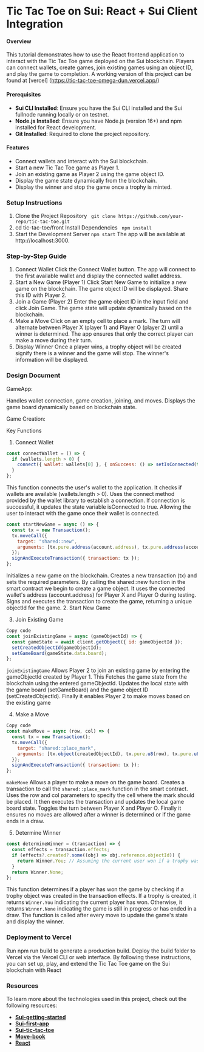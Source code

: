 # Tic Tac Toe on Sui: React + Sui Client Integration
#### Overview
This tutorial demonstrates how to use the React frontend application to interact with the Tic Tac Toe game deployed on the Sui blockchain. Players can connect wallets, create games, join existing games using an object ID, and play the game to completion.
A working version of this project can be found at [vercel] (https://tic-tac-toe-omega-dun.vercel.app/)

#### Prerequisites
- **Sui CLI Installed**: Ensure you have the Sui CLI installed and the Sui fullnode running locally or on testnet.
- **Node.js Installed**: Ensure you have Node.js (version 16+) and npm installed for React development.
- **Git Installed**: Required to clone the project repository.

#### Features
- Connect wallets and interact with the Sui blockchain.
- Start a new Tic Tac Toe game as Player 1.
- Join an existing game as Player 2 using the game object ID.
- Display the game state dynamically from the blockchain.
- Display the winner and stop the game once a trophy is minted.

### Setup Instructions
1. Clone the Project Repository
` git clone https://github.com/your-repo/tic-tac-toe.git` 
2. cd tic-tac-toe/front
Install Dependencies
` npm install` 
3. Start the Development Server
` npm start ` 
The app will be available at http://localhost:3000.

### Step-by-Step Guide
1. Connect Wallet
Click the Connect Wallet button.
The app will connect to the first available wallet and display the connected wallet address.
2. Start a New Game (Player 1)
Click Start New Game to initialize a new game on the blockchain.
The game object ID will be displayed. Share this ID with Player 2.
3. Join a Game (Player 2)
Enter the game object ID in the input field and click Join Game.
The game state will update dynamically based on the blockchain.
4. Make a Move
Click on an empty cell to place a mark. The turn will alternate between Player X (player 1) and Player O (player 2) until a winner is determined.
The app ensures that only the correct player can make a move during their turn.
5. Display Winner
Once a player wins, a trophy object will be created signify there is a winner and the game will stop. The winner's information will be displayed.

### Design Document
GameApp:

Handles wallet connection, game creation, joining, and moves.
Displays the game board dynamically based on blockchain state.

Game Creation:

Key Functions

1. Connect Wallet
```javascript
const connectWallet = () => {
  if (wallets.length > 0) {
    connect({ wallet: wallets[0] }, { onSuccess: () => setIsConnected(true) });
  }
};
```
This function connects the user's wallet to the application.
It checks if wallets are available (wallets.length > 0).
Uses the connect method provided by the wallet library to establish a connection.
If connection is successful, it updates the state variable isConnected to true.
Allowing the user to interact with the game once their wallet is connected.

```javascript
const startNewGame = async () => {
  const tx = new Transaction();
  tx.moveCall({
    target: "shared::new",
    arguments: [tx.pure.address(account.address), tx.pure.address(account.address)],
  });
  signAndExecuteTransaction({ transaction: tx });
};
```
Initializes a new game on the blockchain. Creates a new transaction (tx) and sets the required parameters.
By calling the shared::new function in the smart contract we begin to create a game object.
It uses the connected wallet's address (account.address) for Player X and Player O during testing.
Signs and executes the transaction to create the game, returning a unique objectId for the game.
2. Start New Game


3. Join Existing Game
```javascript
Copy code
const joinExistingGame = async (gameObjectId) => {
  const gameState = await client.getObject({ id: gameObjectId });
  setCreatedObjectId(gameObjectId);
  setGameBoard(gameState.data.board);
};
```
`joinExistingGame` Allows Player 2 to join an existing game by entering the gameObjectId created by Player 1.
This Fetches the game state from the blockchain using the entered gameObjectId.
Updates the local state with the game board (setGameBoard) and the game object ID (setCreatedObjectId).
Finally it enables Player 2 to make moves based on the existing game

4. Make a Move
```javascript
Copy code
const makeMove = async (row, col) => {
  const tx = new Transaction();
  tx.moveCall({
    target: "shared::place_mark",
    arguments: [tx.object(createdObjectId), tx.pure.u8(row), tx.pure.u8(col)],
  });
  signAndExecuteTransaction({ transaction: tx });
};
```
`makeMove` Allows a player to make a move on the game board.
Creates a transaction to call the `shared::place_mark` function in the smart contract.
Uses the row and col parameters to specify the cell where the mark should be placed.
It then executes the transaction and updates the local game board state.
Toggles the turn between Player X and Player O.
Finally it ensures no moves are allowed after a winner is determined or if the game ends in a draw.


5. Determine Winner
```javascript
const determineWinner = (transaction) => {
  const effects = transaction.effects;
  if (effects?.created?.some((obj) => obj.reference.objectId)) {
    return Winner.You; // Assuming the current user won if a trophy was created
  }
  return Winner.None;
};
```
This function determines if a player has won the game by checking if a trophy object was created in the transaction effects.
If a trophy is created, it returns `Winner.You` indicating the current player has won.
Otherwise, it returns `Winner.None` indicating the game is still in progress or has ended in a draw.
The function is called after every move to update the game's state and display the winner.


### Deployment to Vercel
Run npm run build to generate a production build.
Deploy the build folder to Vercel via the Vercel CLI or web interface.
By following these instructions, you can set up, play, and extend the Tic Tac Toe game on the Sui blockchain with React

### Resources
To learn more about the technologies used in this project, check out the following resources:


- **[Sui-getting-started](https://docs.sui.io/guides/developer/getting-started/sui-install)**
- **[Sui-first-app](https://docs.sui.io/guides/developer/first-app)**
- **[Sui-tic-tac-toe](https://docs.sui.io/guides/developer/app-examples/tic-tac-toe)**
- **[Move-book](https://move-book.com/)**
- **[React](https://react.dev/learn)**
